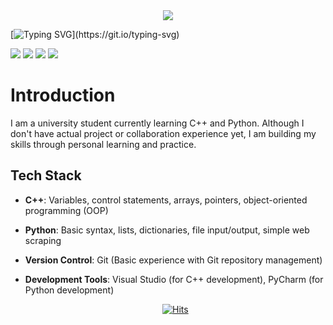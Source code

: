   <div align=center>
<img src="https://capsule-render.vercel.app/api?type=waving&color=2EFEF7&height=200&section=header&text=Hello%20World!&fontSize=60&fontColor=000000" />
  <div align=left>

[![Typing SVG](https://readme-typing-svg.demolab.com?font=Bebas+Neue&size=30&pause=1000&color=00BEE1&width=435&lines=_Contact+information_)](https://git.io/typing-svg)

<a href="mailto:6lunnul9@gmail.com"><img src="https://img.shields.io/badge/Gmail-EA4335?style=flat-square&logo=Gmail&logoColor=ffffff"/></a>
<a href="https://youtube.com/@6lunnul9?si=1FWrdes6CtCKf6H0"><img src="https://img.shields.io/badge/Youtube-FF0000?style=flat-square&logo=Youtube&logoColor=ffffff"/></a>
<a href="https://www.instagram.com/1unnul/"><img src="https://img.shields.io/badge/Instagram-E4405F?style=flat-square&logo=Instagram&logoColor=ffffff"/></a>
<a href="https://open.kakao.com/o/s8QuKJcf"><img src="https://img.shields.io/badge/Kakaotalk-FFCD00?style=flat-square&logo=Kakaotalk&logoColor=000000"/></a>

# Introduction

I am a university student currently learning C++ and Python. Although I don't have actual project or collaboration experience yet, I am building my skills through personal learning and practice.


## Tech Stack

- **C++**: Variables, control statements, arrays, pointers, object-oriented programming (OOP)
- **Python**: Basic syntax, lists, dictionaries, file input/output, simple web scraping
- **Version Control**: Git (Basic experience with Git repository management)
- **Development Tools**: Visual Studio (for C++ development), PyCharm (for Python development)

  <div align=center>
	
  [![Hits](https://hits.seeyoufarm.com/api/count/incr/badge.svg?url=https%3A%2F%2Fgithub.com%2Fccome3&count_bg=%2379C83D&title_bg=%23555555&icon=&icon_color=%23E7E7E7&title=hits&edge_flat=false)](https://hits.seeyoufarm.com) 
	
